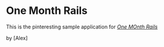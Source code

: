 # One Month Rails

This is the pinteresting sample application for
[*One MOnth Rails*](http://onemonthrails.com)

by [Alex]